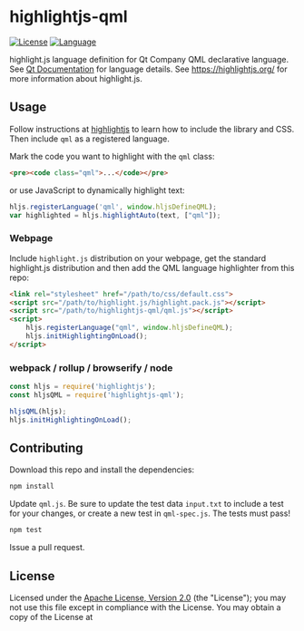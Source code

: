 # highlightjs-qml

[![License](https://badgen.net/badge/license/Apache-2.0/blue)](https://github.com/jf990/highlightjs-qml/blob/master/LICENSE)
[![Language](https://badgen.net/badge/language/QML-5.13/purple)](https://doc.qt.io/qt-5/qmlreference.html)

highlight.js language definition for Qt Company QML declarative language. See [Qt Documentation](https://doc.qt.io/qt-5/qmlreference.html) for language details. See https://highlightjs.org/ for more information about highlight.js.

## Usage

Follow instructions at [highlightjs](https://highlightjs.org/) to learn how to include the library and CSS. Then include `qml` as a registered language.

Mark the code you want to highlight with the `qml` class:

```html
<pre><code class="qml">...</code></pre>
```

or use JavaScript to dynamically highlight text:

```javascript
hljs.registerLanguage('qml', window.hljsDefineQML);
var highlighted = hljs.highlightAuto(text, ["qml"]);
```

### Webpage

Include `highlight.js` distribution on your webpage, get the standard highlight.js distribution and then add the QML language highlighter from this repo:

```html
<link rel="stylesheet" href="/path/to/css/default.css">
<script src="/path/to/highlight.js/highlight.pack.js"></script>
<script src="/path/to/highlightjs-qml/qml.js"></script>
<script>
    hljs.registerLanguage("qml", window.hljsDefineQML);
    hljs.initHighlightingOnLoad();
</script>
```

### webpack / rollup / browserify / node

```javascript
const hljs = require('highlightjs');
const hljsQML = require('highlightjs-qml');

hljsQML(hljs);
hljs.initHighlightingOnLoad();
```

## Contributing

Download this repo and install the dependencies:

```bash
npm install
```

Update `qml.js`. Be sure to update the test data `input.txt` to include a test for your changes, or create a new test in `qml-spec.js`. The tests must pass!

```bash
npm test
```

Issue a pull request.

## License

Licensed under the [Apache License, Version 2.0](http://www.apache.org/licenses/LICENSE-2.0) (the "License"); you may not use this file except in compliance with the License. You may obtain a copy of the License at
